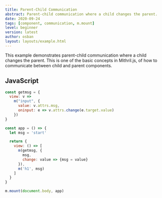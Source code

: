 ```yaml
---
title: Parent-Child Communication
abstract: Parent-child communication where a child changes the parent.
date: 2020-09-24
tags: [component, communication, m.mount]
level: beginner
version: latest
author: osban
layout: layouts/example.html
---
```


This example demonstrates parent-child communication where a child changes the parent.
This is one of the basic concepts in Mithril.js, of how to communicate between child and parent components.

## JavaScript

~~~js
const getmsg = {
  view: v =>
    m("input", {
      value: v.attrs.msg,
      oninput: e => v.attrs.change(e.target.value)
    })
}

const app = () => {
  let msg = 'start'

  return {
    view: () => [
      m(getmsg, {
        msg,
        change: value => {msg = value}
      }),
      m('h1', msg)
    ]
  }
}

m.mount(document.body, app)
~~~
